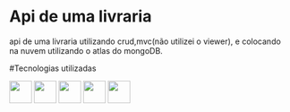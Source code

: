 # Api de uma livraria
 api de uma livraria utilizando crud,mvc(não utilizei o viewer), e colocando na nuvem utilizando o atlas do mongoDB.

 #Tecnologias utilizadas
 
 <img loading = "lazy" src="https://cdn.jsdelivr.net/gh/devicons/devicon@latest/icons/mongodb/mongodb-original.svg" width = "40" height = "40" />  <img loading = "lazy" src="https://cdn.jsdelivr.net/gh/devicons/devicon@latest/icons/mongoose/mongoose-original.svg" width = "40" height = "40" />  <img loading = "lazy" src="https://cdn.jsdelivr.net/gh/devicons/devicon@latest/icons/nodemon/nodemon-original.svg" width = "40" height = "40" />  <img loading = "lazy" src="https://cdn.jsdelivr.net/gh/devicons/devicon@latest/icons/nodejs/nodejs-original-wordmark.svg" width = "40" height = "40" /> <img loading = "lazy" src="https://cdn.jsdelivr.net/gh/devicons/devicon@latest/icons/express/express-original.svg" width = "40" height = "40" />
          
          
          
          
          
 
